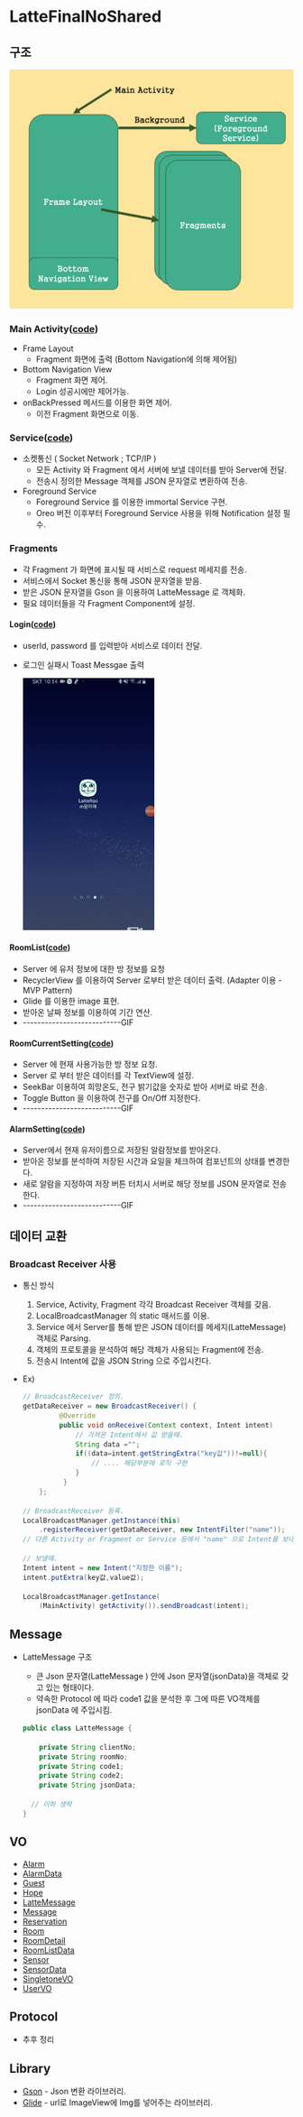 # LatteFinalNoShared



## 구조



![image-20200726144944200](README.assets/image-20200726144944200.png)



### Main Activity([code](https://github.com/Hae-gun/LatteFinalNoShared/blob/master/app/src/main/java/org/techtown/lattefinalnoshared/MainActivity.java))

* Frame Layout
  * Fragment 화면에 출력 (Bottom Navigation에 의해 제어됨)
* Bottom Navigation View
  * Fragment 화면 제어.
  * Login 성공시에만 제어가능.
* onBackPressed 메서드를 이용한 화면 제어.
  * 이전 Fragment 화면으로 이동.

### Service([code](https://github.com/Hae-gun/LatteFinalNoShared/blob/master/app/src/main/java/org/techtown/lattefinalnoshared/TCPIPConnectionService.java))

* 소켓통신 ( Socket Network ; TCP/IP )
  * 모든 Activity 와 Fragment 에서 서버에 보낼 데이터를 받아 Server에 전달.
  * 전송시 정의한 Message 객체를 JSON 문자열로 변환하여 전송.
* Foreground Service
  * Foreground Service 를 이용한 immortal Service 구현.
  * Oreo 버전 이후부터 Foreground Service 사용을 위해 Notification 설정 필수.

### Fragments

* 각 Fragment 가 화면에 표시될 때 서비스로 request 메세지를 전송.
* 서비스에서 Socket 통신을 통해 JSON 문자열을 받음.
* 받은 JSON 문자열을 Gson 을 이용하여 LatteMessage 로 객체화.
* 필요 데이터들을 각 Fragment Component에 설정.

#### Login([code](https://github.com/Hae-gun/LatteFinalNoShared/blob/master/app/src/main/java/org/techtown/lattefinalnoshared/fragments/Login.java))

* userId, password 를 입력받아 서비스로 데이터 전달.

* 로그인 실패시 Toast Messgae 출력

  ![ezgif.com-crop](README.assets/ezgif.com-crop.gif)




#### RoomList([code](https://github.com/Hae-gun/LatteFinalNoShared/blob/master/app/src/main/java/org/techtown/lattefinalnoshared/fragments/RoomList.java))

* Server 에 유저 정보에 대한 방 정보를 요청
* RecyclerView 를 이용하여 Server 로부터 받은 데이터 출력. (Adapter 이용 - MVP Pattern)
* Glide 를 이용한 image 표현.
* 받아온 날짜 정보를 이용하여 기간 연산.
* ---------------------------GIF

#### RoomCurrentSetting([code](https://github.com/Hae-gun/LatteFinalNoShared/blob/master/app/src/main/java/org/techtown/lattefinalnoshared/fragments/RoomCurrentSetting.java))

* Server 에 현재 사용가능한 방 정보 요청.
* Server 로 부터 받은 데이터를 각  TextView에 설정.
* SeekBar 이용하여 희망온도, 전구 밝기값을 숫자로 받아 서버로 바로 전송.
* Toggle Button 을 이용하여 전구를 On/Off 지정한다.
* ---------------------------GIF

#### AlarmSetting([code](https://github.com/Hae-gun/LatteFinalNoShared/blob/master/app/src/main/java/org/techtown/lattefinalnoshared/fragments/AlarmSetting.java))

* Server에서 현재 유저이름으로 저장된 알람정보를 받아온다.
* 받아온 정보를 분석하여 저장된 시간과 요일을 체크하여 컴포넌트의 상태를 변경한다.
* 새로 알람을 지정하여 저장 버튼 터치시 서버로 해당 정보를 JSON 문자열로 전송한다.
* ---------------------------GIF





## 데이터 교환

### Broadcast Receiver 사용

* 통신 방식
  1. Service, Activity, Fragment 각각 Broadcast Receiver 객체를 갖음.
  2. LocalBroadcastManager 의 static 매서드를 이용.
  3. Service 에서 Server를 통해 받은 JSON 데이터를 메세지(LatteMessage) 객체로 Parsing.
  4. 객체의 프로토콜을 분석하여 해당 객체가 사용되는 Fragment에 전송.
  5. 전송시 Intent에 값을 JSON String 으로 주입시킨다.
  
* Ex)

  ```java
  // BroadcastReceiver 정의.
  getDataReceiver = new BroadcastReceiver() {
           @Override
           public void onReceive(Context context, Intent intent) 			{
               // 가져온 Intent에서 값 받을때.
               String data ="";
               if((data=intent.getStringExtra("key값"))!=null){
                   // .... 해당부분에 로직 구현 
               }
            }
      };
  
  // BroadcastReceiver 등록.
  LocalBroadcastManager.getInstance(this)
      .registerReceiver(getDataReceiver, new IntentFilter("name"));
  // 다른 Activity or Fragment or Service 등에서 "name" 으로 Intent를 보내주면 해당블록으로 도달함.
  
  // 보낼때.
  Intent intent = new Intent("지정한 이름");
  intent.putExtra(key값,value값);
  
  LocalBroadcastManager.getInstance(
      (MainActivity) getActivity()).sendBroadcast(intent);
  ```

  

## Message

* LatteMessage 구조

  * 큰 Json 문자열(LatteMessage ) 안에 Json 문자열(jsonData)을 객체로 갖고 있는 형태이다.
  * 약속한 Protocol 에 따라 code1 값을 분석한 후 그에 따른 VO객체를 jsonData 에 주입시킴.

  ```java
  public class LatteMessage {
  
      private String clientNo;
      private String roomNo;
      private String code1;
      private String code2;
      private String jsonData;
  	
    // 이하 생략
  }
  ```

  

  

## VO

* [Alarm](https://github.com/Hae-gun/LatteFinalNoShared/blob/master/app/src/main/java/org/techtown/lattefinalnoshared/VO/Alarm.java)
* [AlarmData](https://github.com/Hae-gun/LatteFinalNoShared/blob/master/app/src/main/java/org/techtown/lattefinalnoshared/VO/AlarmData.java)
* [Guest](https://github.com/Hae-gun/LatteFinalNoShared/blob/master/app/src/main/java/org/techtown/lattefinalnoshared/VO/Guest.java)
* [Hope](https://github.com/Hae-gun/LatteFinalNoShared/blob/master/app/src/main/java/org/techtown/lattefinalnoshared/VO/Hope.java)
* [LatteMessage](https://github.com/Hae-gun/LatteFinalNoShared/blob/master/app/src/main/java/org/techtown/lattefinalnoshared/VO/LatteMessage.java)
* [Message](https://github.com/Hae-gun/LatteFinalNoShared/blob/master/app/src/main/java/org/techtown/lattefinalnoshared/VO/Message.java)
* [Reservation](https://github.com/Hae-gun/LatteFinalNoShared/blob/master/app/src/main/java/org/techtown/lattefinalnoshared/VO/LatteMessage.java)
* [Room](https://github.com/Hae-gun/LatteFinalNoShared/blob/master/app/src/main/java/org/techtown/lattefinalnoshared/VO/Room.java)
* [RoomDetail](https://github.com/Hae-gun/LatteFinalNoShared/blob/master/app/src/main/java/org/techtown/lattefinalnoshared/VO/RoomDetail.java)
* [RoomListData](https://github.com/Hae-gun/LatteFinalNoShared/blob/master/app/src/main/java/org/techtown/lattefinalnoshared/VO/LatteMessage.java)
* [Sensor](https://github.com/Hae-gun/LatteFinalNoShared/blob/master/app/src/main/java/org/techtown/lattefinalnoshared/VO/Sensor.java)
* [SensorData](https://github.com/Hae-gun/LatteFinalNoShared/blob/master/app/src/main/java/org/techtown/lattefinalnoshared/VO/SensorData.java)
* [SingletoneVO](https://github.com/Hae-gun/LatteFinalNoShared/blob/master/app/src/main/java/org/techtown/lattefinalnoshared/VO/SingletoneVO.java)
* [UserVO](https://github.com/Hae-gun/LatteFinalNoShared/blob/master/app/src/main/java/org/techtown/lattefinalnoshared/VO/UserVO.java)

## Protocol

* 추후 정리

## Library

* [Gson](https://sites.google.com/site/gson/gson-user-guide) - Json 변환 라이브러리.
* [Glide](https://bumptech.github.io/glide/doc/options.html) - url로 ImageView에 Img를 넣어주는 라이브러리.